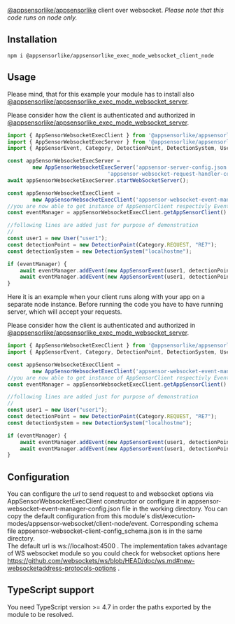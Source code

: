 [@appsensorlike/appsensorlike](https://www.npmjs.com/package/@appsensorlike/appsensorlike)  client over websocket. 
*Please note that this code runs on node only.*


Installation
 ---
 `````
 npm i @appsensorlike/appsensorlike_exec_mode_websocket_client_node
 `````


Usage
---
Please mind, that for this example your module has to install also [@appsensorlike/appsensorlike_exec_mode_websocket_server](https://www.npmjs.com/package/@appsensorlike/appsensorlike_exec_mode_websocket_server).

Please consider how the client is authenticated and authorized in [@appsensorlike/appsensorlike_exec_mode_websocket_server](https://www.npmjs.com/package/@appsensorlike/appsensorlike_exec_mode_websocket_server).
`````javascript
import { AppSensorWebsocketExecClient } from '@appsensorlike/appsensorlike_exec_mode_websocket_client_node';
import { AppSensorWebsocketExecServer } from '@appsensorlike/appsensorlike_exec_mode_websocket_server';
import { AppSensorEvent, Category, DetectionPoint, DetectionSystem, User } from "@appsensorlike/appsensorlike/core/core.js";

const appSensorWebsocketExecServer = 
        new AppSensorWebsocketExecServer('appsensor-server-config.json',
                                'appsensor-websocket-request-handler-config.json');
await appSensorWebsocketExecServer.startWebSocketServer();

const appSensorWebsocketExecClient = 
        new AppSensorWebsocketExecClient('appsensor-websocket-event-manager-config.json');
//you are now able to get instance of AppSensorClient respectivly EventManager and to send events to the server
const eventManager = appSensorWebsocketExecClient.getAppSensorClient().getEventManager();

//following lines are added just for purpose of demonstration
//
const user1 = new User("user1");
const detectionPoint = new DetectionPoint(Category.REQUEST, "RE7");
const detectionSystem = new DetectionSystem("localhostme");

if (eventManager) {
    await eventManager.addEvent(new AppSensorEvent(user1, detectionPoint, detectionSystem)); 
    await eventManager.addEvent(new AppSensorEvent(user1, detectionPoint, detectionSystem)); //new instance every time to set timestamp
}
`````

Here it is an example when your client runs along with your app on a separate node instance.
Before running the code you have to have running server, which will accept your requests.

Please consider how the client is authenticated and authorized in [@appsensorlike/appsensorlike_exec_mode_websocket_server](https://www.npmjs.com/package/@appsensorlike/appsensorlike_exec_mode_websocket_server).
`````javascript
import { AppSensorWebsocketExecClient } from '@appsensorlike/appsensorlike_exec_mode_websocket_client_node';
import { AppSensorEvent, Category, DetectionPoint, DetectionSystem, User } from "@appsensorlike/appsensorlike/core/core.js";

const appSensorWebsocketExecClient = 
        new AppSensorWebsocketExecClient('appsensor-websocket-event-manager-config.json');
//you are now able to get instance of AppSensorClient respectivly EventManager and to send events to the server
const eventManager = appSensorWebsocketExecClient.getAppSensorClient().getEventManager();

//following lines are added just for purpose of demonstration
//
const user1 = new User("user1");
const detectionPoint = new DetectionPoint(Category.REQUEST, "RE7");
const detectionSystem = new DetectionSystem("localhostme");

if (eventManager) {
    await eventManager.addEvent(new AppSensorEvent(user1, detectionPoint, detectionSystem)); 
    await eventManager.addEvent(new AppSensorEvent(user1, detectionPoint, detectionSystem)); //new instance every time to set timestamp
}
`````

Configuration
---
You can configure the *url* to send request to and websocket options via  AppSensorWebsocketExecClient constructor or configure it in appsensor-websocket-event-manager-config.json file in the working directory. You can copy the default configuration from this module's dist/execution-modes/appsensor-websocket/client-node/event. Corresponding schema file appsensor-websocket-client-config_schema.json is in the same directory.  
The default url is ws://localhost:4500 . The implementation takes advantage of WS websocket module so you could check for websocket options here  https://github.com/websockets/ws/blob/HEAD/doc/ws.md#new-websocketaddress-protocols-options .


TypeScript support
---
You need TypeScript version >= 4.7 in order the paths exported by the module to be resolved.
